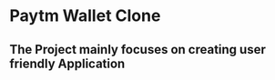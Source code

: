 <h1>
  Paytm Wallet Clone 
</h1>
<h2>The Project mainly focuses on creating user friendly Application</h2>
